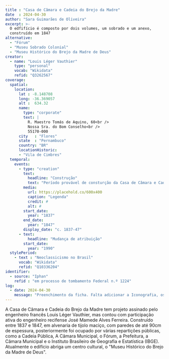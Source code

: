 ```yaml
---
title : "Casa de Câmara e Cadeia do Brejo da Madre"
date  : 2024-04-30
author: "Sara Guimarães de Oliveira" 
excerpt: >- 
  O edfifício é composto por dois volumes, um sobrado e um anexo,
  construído em 1847
alternative:
  - "Fórum"
  - "Museu Sobrado Colonial"
  - "Museu Histórico do Brejo da Madre de Deus"
creator:
  - name: "Louis Léger Vauthier"
    type: "personal"
    vocab: "Wikidata"
    refid: "Q3262567"
coverage:
  spatial:
    location:
      lat : -8.148708 
      long: -36.369057
      alt :  634.32
      name:
        type: "corporate"
        text: |
          R. Maestro Tomás de Aquino, 60<br />
          Nossa Sra. do Bom Conselho<br />
          55170-000
      city   : "Flores"
      state  : "Pernambuco"
      country: "BR"
      locationHistoric:
      - "Vila de Cimbres"
  temporal:
    events:
      - type: "creation"
        text:
          headline: "Construção"
          text: "Período provável de consturção da Casa de Câmara e Cadeia"
        media:
          url: https://placehold.co/600x400
          caption: "Legenda"
          credit: #
          alt: #
        start_date:
          year: "1837"
        end_date:
          year: "1847"
        display_date: "c. 1837-47"
      - text:
          headline: "Mudança de atribuição"
        start_date:
          year: "1990"
  stylePeriod:
    - text : "Neoclassicismo no Brasil"
      vocab: "Wikidata"
      refid: "Q10336204"
identifier:
  - source: "Iphan"
    refid : "em processo de tombamento Federal n.º 1224"
log:
  - date: 2024-04-30
    message: "Preenchimento da ficha. Falta adicionar a Iconografia, os DWGs e Docs"
---
```


A Casa de Câmara e Cadeia do Brejo da Madre tem projeto assinado pelo
engenheiro francês Louis Léger Vauthier, mas contou com participação
ativa do engenheiro recifense José Mamede Alves Ferreira. Construído
entre 1837 e 1847, em alvenaria de tijolo maciço, com paredes de até
90cm de espessura, posteriormente foi ocupado por várias repartições
públicas, como a Cadeia Pública, A Câmara Municipal, o Fórum, a
Prefeitura, a Câmara Municipal e o Instituto Brasileiro de Geografia e
Estatística (IBGE). Atualmente o edifício abriga um centro cultural, o
"Museu Histórico do Brejo da Madre de Deus".

